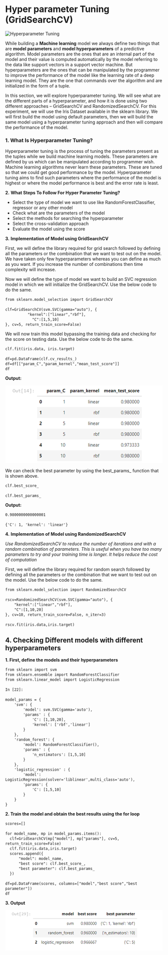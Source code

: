 # Hyper parameter Tuning (GridSearchCV)

![Hyperparameter Tuning](https://149695847.v2.pressablecdn.com/wp-content/uploads/2020/08/2020-08-11-1.png)

While building a  **Machine learning** model we always define two things that are **model parameters** and **model hyperparameters** of a predictive algorithm. Model parameters are the ones that are an internal part of the model and their value is computed automatically by the model referring to the data like support vectors in a  support vector machine. But hyperparameters are the ones that can be manipulated by the programmer to improve the performance of the model like the learning rate of a  deep learning model. They are the one that commands over the algorithm and are initialized in the form of a tuple.

In this section, we will explore hyperparameter tuning. We will see what are the different parts of a hyperparameter, and how it is done using two different approaches – GridSearchCV and RandomizedSearchCV. For this experiment, we will use the  Iris Dataset available in the sklearn library. We will first build the model using default parameters, then we will build the same model using a hyperparameter tuning approach and then will compare the performance of the model.

### 1.  **What Is Hyperparameter Tuning?**

Hyperparameter tuning is the process of tuning the parameters present as the tuples while we build machine learning models. These parameters are defined by us which can be manipulated according to programmer wish. Machine learning algorithms never learn these parameters. These are tuned so that we could get good performance by the model. Hyperparameter tuning aims to find such parameters where the performance of the model is highest or where the model performance is best and the error rate is least.


**2.**  **What Steps To Follow For Hyper Parameter Tuning?**

-   Select the type of model we want to use like RandomForestClassifier, regressor or any other model
-   Check what are the parameters of the model
-   Select the methods for searching the hyperparameter
-   Select the cross-validation approach
-   Evaluate the model using the score

**3.**  **Implementation of Model using GridSearchCV**

First, we will define the library required for grid search followed by defining all the parameters or the combination that we want to test out on the model. We have taken only few hyperparameters whereas you can define as much as you want. If you increase the number of combinations then time complexity will increase. 

Now we will define the type of model we want to build an SVC regression model in which we will initialize the GridSearchCV. Use the below code to do the same.

    from sklearn.model_selection import GridSearchCV
    
    clf=GridSearchCV(svm.SVC(gamma="auto"), {
              "kernel":["linear","rbf"],
                "C":[1,5,10]
    }, cv=5, return_train_score=False)
    
   

 We will now train this model bypassing the training data and checking for the score on testing data. Use the below code to do the same.

    clf.fit(iris.data, iris.target)
    
    df=pd.DataFrame(clf.cv_results_)
    df=df[["param_C","param_kernel","mean_test_score"]]
    df
    
    

**Output:**






![enter image description here](https://raw.githubusercontent.com/jibintom/Machine-Learning-Codebasics-/main/a15.%20Hyper%20parameter%20Tuning%20%28GridSearchCV%29/Images/RESULTS.png)






We can check the best parameter by using the best_params_ function that is shown above.

    clf.best_score_
    
    clf.best_params_



**Output:**

    0.9800000000000001
    
    {'C': 1, 'kernel': 'linear'}

**4.**  **Implementation of Model using RandomizedSearchCV**

*Use RandomizedSearchCV to reduce the number of iterations and with a random combination of parameters. This is useful when you have too many parameters to try and your training time is longer. It helps reduce the cost of computation*

First, we will define the library required for random search followed by defining all the parameters or the combination that we want to test out on the model. Use the below code to do the same.

    from sklearn.model_selection import RandomizedSearchCV
    
    rscv=RandomizedSearchCV(svm.SVC(gamma="auto"), {
        "kernel":["linear","rbf"],
        "C":[1,10,20]
    }, cv=10, return_train_score=False, n_iter=3)
    
    rscv.fit(iris.data,iris.target)



## 4. Checking Different models with different hyperparameters

 **1. First, define the models and their hyperparameters**

    from sklearn import svm
    from sklearn.ensemble import RandomForestClassifier
    from sklearn.linear_model import LogisticRegression
    
    In [22]:
    
    model_params = {
        'svm': {
            'model': svm.SVC(gamma='auto'),
            'params' : {
                'C': [1,10,20],
                'kernel': ['rbf','linear']
            }  
        },
        'random_forest': {
            'model': RandomForestClassifier(),
            'params' : {
                'n_estimators': [1,5,10]
            }
        },
        'logistic_regression' : {
            'model': LogisticRegression(solver='liblinear',multi_class='auto'),
            'params': {
                'C': [1,5,10]
            }
        }
    }


 **2. Train the model and obtain the best results using the for loop**

    scores=[]
    
    for model_name, mp in model_params.items():
      clf=GridSearchCV(mp["model"], mp["params"], cv=5, return_train_score=False)
      clf.fit(iris.data,iris.target)
      scores.append({
          "model": model_name,
          "best score": clf.best_score_,
          "best parameter": clf.best_params_
      })
    
    df=pd.DataFrame(scores, columns=["model","best score","best parameter"])
    df

**3. Output**

![enter image description here](https://raw.githubusercontent.com/jibintom/Machine-Learning-Codebasics-/main/a15.%20Hyper%20parameter%20Tuning%20%28GridSearchCV%29/Images/results%202.png)
